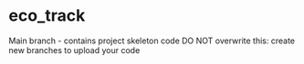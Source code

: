 # eco_track

Main branch - contains project skeleton code
DO NOT overwrite this: create new branches to upload your code
